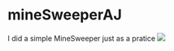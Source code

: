 # mineSweeperAJ

I did a simple MineSweeper just as a pratice
<image src="http://i.imgur.com/YglaqUH.jpg"/>
